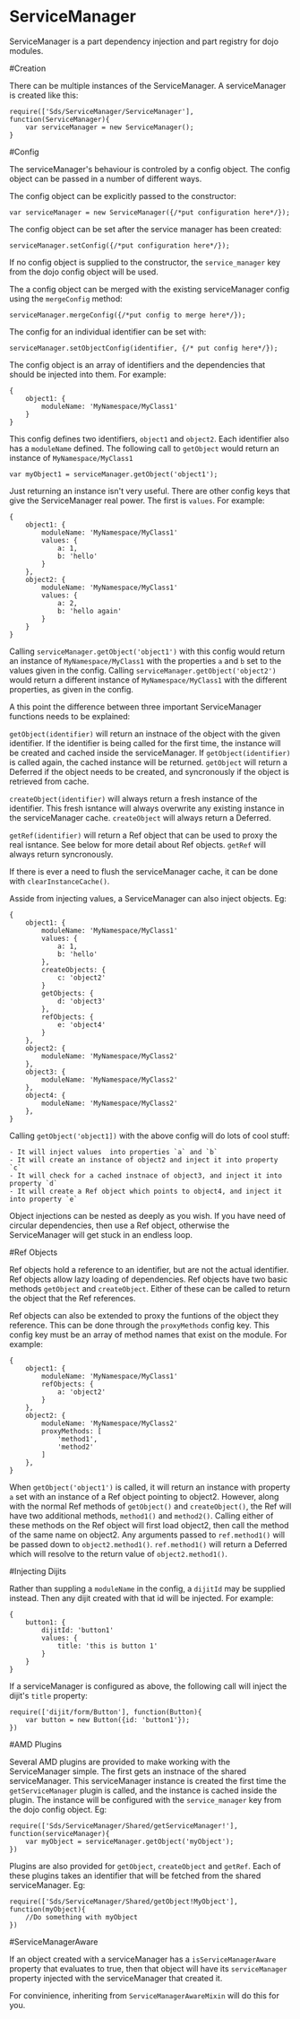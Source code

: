 ServiceManager
==============

ServiceManager is a part dependency injection and part registry for dojo modules.

#Creation

There can be multiple instances of the ServiceManager. A serviceManager is created like this:

    require(['Sds/ServiceManager/ServiceManager'], function(ServiceManager){
        var serviceManager = new ServiceManager();
    }

#Config

The serviceManager's behaviour is controled by a config object. The config object can be passed
in a number of different ways.

The config object can be explicitly passed to the constructor:

    var serviceManager = new ServiceManager({/*put configuration here*/});

The config object can be set after the service manager has been created:

    serviceManager.setConfig({/*put configuration here*/});

If no config object is supplied to the constructor, the `service_manager` key
from the dojo config object will be used.

The a config object can be merged with the existing serviceManager config using
the `mergeConfig` method:

    serviceManager.mergeConfig({/*put config to merge here*/});

The config for an individual identifier can be set with:

    serviceManager.setObjectConfig(identifier, {/* put config here*/});

The config object is an array of identifiers and the dependencies that should
be injected into them. For example:

    {
        object1: {
            moduleName: 'MyNamespace/MyClass1'
        }
    }

This config defines two identifiers, `object1` and `object2`. Each identifier also has a `moduleName`
defined. The following call to `getObject` would return an instance of `MyNamespace/MyClass1`

    var myObject1 = serviceManager.getObject('object1');

Just returning an instance isn't very useful. There are other config keys that give
the ServiceManager real power. The first is `values`. For example:

    {
        object1: {
            moduleName: 'MyNamespace/MyClass1'
            values: {
                a: 1,
                b: 'hello'
            }
        },
        object2: {
            moduleName: 'MyNamespace/MyClass1'
            values: {
                a: 2,
                b: 'hello again'
            }
        }
    }

Calling `serviceManager.getObject('object1')` with this config would return an instance
of `MyNamespace/MyClass1` with the properties `a` and `b` set to the values given
in the config. Calling `serviceManager.getObject('object2')` would return a different
instance of `MyNamespace/MyClass1` with the different properties, as given in the config.

A this point the difference between three important ServiceManager functions needs
to be explained:

`getObject(identifier)` will return an instnace of the object with the given identifier. If the identifier
is being called for the first time, the instance will be created and cached inside the
serviceManager. If `getObject(identifier)` is called again, the cached instance will be returned. `getObject` will
return a Deferred if the object needs to be created, and syncronously if the object is retrieved
from cache.

`createObject(identifier)` will always return a fresh instance of the identifier. This fresh isntance
will always overwrite any existing instance in the serviceManager cache. `createObject` will always
return a Deferred.

`getRef(identifier)` will return a Ref object that can be used to proxy the real isntance. See below for
more detail about Ref objects. `getRef` will always return syncronously.

If there is ever a need to flush the serviceManager cache, it can be done with `clearInstanceCache()`.

Asside from injecting values, a ServiceManager can also inject objects. Eg:

    {
        object1: {
            moduleName: 'MyNamespace/MyClass1'
            values: {
                a: 1,
                b: 'hello'
            },
            createObjects: {
                c: 'object2'
            }
            getObjects: {
                d: 'object3'
            },
            refObjects: {
                e: 'object4'
            }
        },
        object2: {
            moduleName: 'MyNamespace/MyClass2'
        },
        object3: {
            moduleName: 'MyNamespace/MyClass2'
        },
        object4: {
            moduleName: 'MyNamespace/MyClass2'
        },
    }

Calling `getObject('object1])` with the above config will do lots of cool stuff:

    - It will inject values  into properties `a` and `b`
    - It will create an instance of object2 and inject it into property `c`
    - It will check for a cached instnace of object3, and inject it into property `d`
    - It will create a Ref object which points to object4, and inject it into property `e`

Object injections can be nested as deeply as you wish. If you have need of circular dependencies,
then use a Ref object, otherwise the ServiceManager will get stuck in an endless loop.

#Ref Objects

Ref objects hold a reference to an identifier, but are not the actual identifier. Ref objects
allow lazy loading of dependencies. Ref objects have two basic methods `getObject` and `createObject`.
Either of these can be called to return the object that the Ref references.

Ref objects can also be extended to proxy the funtions of the object they reference. This
can be done through the `proxyMethods` config key. This config key must be an array
of method names that exist on the module. For example:

    {
        object1: {
            moduleName: 'MyNamespace/MyClass1'
            refObjects: {
                a: 'object2'
            }
        },
        object2: {
            moduleName: 'MyNamespace/MyClass2'
            proxyMethods: [
                'method1',
                'method2'
            ]
        },
    }

When `getObject('object1')` is called, it will return an instance with property
`a` set with an instance of a Ref object pointing to object2. However, along with
the normal Ref methods of `getObject()` and `createObject()`, the Ref will have two
additional methods, `method1()` and `method2()`. Calling either of these methods
on the Ref object will first load object2, then call the method of the same name
on object2. Any arguments passed to `ref.method1()` will be passed down to
`object2.method1()`. `ref.method1()` will return a Deferred which will resolve
to the return value of `object2.method1()`.

#Injecting Dijits

Rather than suppling a `moduleName` in the config, a `dijitId` may be supplied instead.
Then any dijit created with that id will be injected. For example:

    {
        button1: {
            dijitId: 'button1'
            values: {
                title: 'this is button 1'
            }
        }
    }

If a serviceManager is configured as above, the following call will inject the dijit's
`title` property:

    require(['dijit/form/Button'], function(Button){
        var button = new Button({id: 'button1'});
    })

#AMD Plugins

Several AMD plugins are provided to make working with the ServiceManager simple.
The first gets an instnace of the shared serviceManager. This serviceManager instance
is created the first time the `getServiceManager` plugin is called, and the instance
is cached inside the plugin. The instance will be configured with the `service_manager` key
from the dojo config object. Eg:

    require(['Sds/ServiceManager/Shared/getServiceManager!'], function(serviceManager){
        var myObject = serviceManager.getObject('myObject');
    })

Plugins are also provided for `getObject`, `createObject` and `getRef`. Each of these
plugins takes an identifier that will be fetched from the shared serviceManager. Eg:

    require(['Sds/ServiceManager/Shared/getObject!MyObject'], function(myObject){
        //Do something with myObject
    })

#ServiceManagerAware

If an object created with a serviceManager has a `isServiceManagerAware` property that
evaluates to true, then that object will have its `serviceManager` property injected with
the serviceManager that created it.

For convinience, inheriting from `ServiceManagerAwareMixin` will do this for you.
